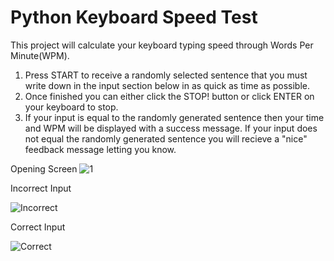 # Python Keyboard Speed Test

This project will calculate your keyboard typing speed through Words Per Minute(WPM).

1. Press START to receive a randomly selected sentence that you must write down in the input section below in as quick as time as possible. 
2. Once finished you can either click the STOP! button or click ENTER on your keyboard to stop.
3. If your input is equal to the randomly generated sentence then your time and WPM will be displayed with a success message.
   If your input does not equal the randomly generated sentence you will recieve a "nice" feedback message letting you know.
   
   
 Opening Screen
![1](https://user-images.githubusercontent.com/60553621/97471360-8979e300-1940-11eb-93c1-0a2f54af26d5.JPG)


Incorrect Input

![Incorrect](https://user-images.githubusercontent.com/60553621/97471435-a44c5780-1940-11eb-9e9e-22f54cf667b2.JPG)

Correct Input 

![Correct](https://user-images.githubusercontent.com/60553621/97471390-94347800-1940-11eb-85d5-60c370c1dbb2.JPG)




